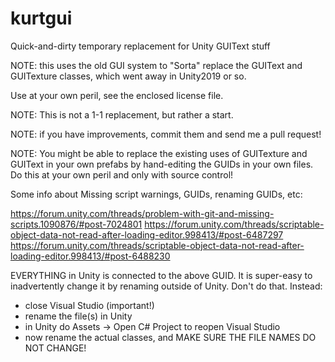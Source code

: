 # kurtgui
Quick-and-dirty temporary replacement for Unity GUIText stuff

NOTE: this uses the old GUI system to "Sorta" replace the GUIText
and GUITexture classes, which went away in Unity2019 or so.

Use at your own peril, see the enclosed license file.

NOTE: This is not a 1-1 replacement, but rather a start.

NOTE: if you have improvements, commit them and send me a pull request!

NOTE: You might be able to replace the existing uses of GUITexture
and GUIText in your own prefabs by hand-editing the GUIDs in your
own files. Do this at your own peril and only with source control!

Some info about Missing script warnings, GUIDs, renaming GUIDs, etc:

https://forum.unity.com/threads/problem-with-git-and-missing-scripts.1090876/#post-7024801
https://forum.unity.com/threads/scriptable-object-data-not-read-after-loading-editor.998413/#post-6487297
https://forum.unity.com/threads/scriptable-object-data-not-read-after-loading-editor.998413/#post-6488230

EVERYTHING in Unity is connected to the above GUID. It is super-easy to inadvertently change it by renaming outside of Unity. Don't do that. Instead:

- close Visual Studio (important!)
- rename the file(s) in Unity
- in Unity do Assets -> Open C# Project to reopen Visual Studio
- now rename the actual classes, and MAKE SURE THE FILE NAMES DO NOT CHANGE!
